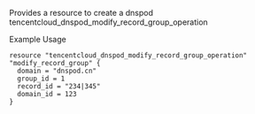Provides a resource to create a dnspod tencentcloud_dnspod_modify_record_group_operation

Example Usage

```hcl
resource "tencentcloud_dnspod_modify_record_group_operation" "modify_record_group" {
  domain = "dnspod.cn"
  group_id = 1
  record_id = "234|345"
  domain_id = 123
}
```